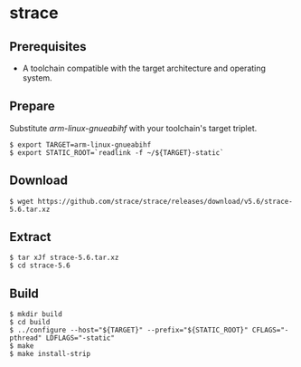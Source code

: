 # strace

## Prerequisites
* A toolchain compatible with the target architecture and operating system.

## Prepare
Substitute *arm-linux-gnueabihf* with your toolchain's target triplet.
```
$ export TARGET=arm-linux-gnueabihf
$ export STATIC_ROOT=`readlink -f ~/${TARGET}-static`
```

## Download
```
$ wget https://github.com/strace/strace/releases/download/v5.6/strace-5.6.tar.xz
```

## Extract
```
$ tar xJf strace-5.6.tar.xz
$ cd strace-5.6
```

## Build
```
$ mkdir build
$ cd build
$ ../configure --host="${TARGET}" --prefix="${STATIC_ROOT}" CFLAGS="-pthread" LDFLAGS="-static"
$ make
$ make install-strip
```
